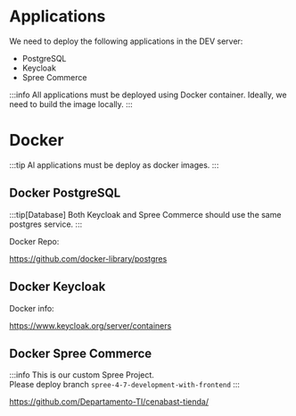 # Applications

We need to deploy the following applications in the DEV server:

- PostgreSQL
- Keycloak
- Spree Commerce

:::info
All applications must be deployed using Docker container.
Ideally, we need to build the image locally.
:::



# Docker

:::tip
Al applications must be deploy as docker images.
:::

## Docker PostgreSQL

:::tip[Database]
Both Keycloak and Spree Commerce should use the same postgres service.
:::

Docker Repo:

https://github.com/docker-library/postgres

## Docker Keycloak

Docker info:

https://www.keycloak.org/server/containers


## Docker Spree Commerce

:::info
This is our custom Spree Project. \
Please deploy branch `spree-4-7-development-with-frontend`
:::


https://github.com/Departamento-TI/cenabast-tienda/

